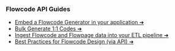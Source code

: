 ### Flowcode API Guides

* [Embed a Flowcode Generator in your application ➜](https://developer.flowcode.com/guides/embed-a-flowcode-generator)
* [Bulk Generate 1:1 Codes ➜](https://developer.flowcode.com/guides/bulk-generate-codes)
* [Ingest Flowcode and Flowpage data into your ETL pipeline ➜](https://developer.flowcode.com/guides/ingest-analytics-data)
* [Best Practices for Flowcode Design (via API) ➜](https://developer.flowcode.com/guides/flowcode-api-design-guidelines)
